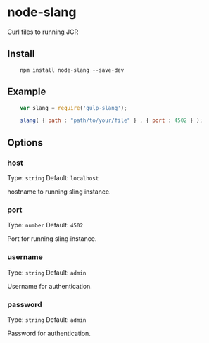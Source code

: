 node-slang
==============

Curl files to running JCR

## Install

```shell
    npm install node-slang --save-dev
```

## Example
```js
    var slang = require('gulp-slang');

    slang( { path : "path/to/your/file" } , { port : 4502 } );

```

## Options
### host
Type: `string`
Default: `localhost`

hostname to running sling instance.
### port
Type: `number`
Default: `4502`

Port for running sling instance.
### username
Type: `string`
Default: `admin`

Username for authentication.
### password
Type: `string`
Default: `admin`

Password for authentication.
